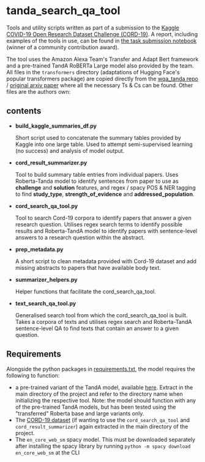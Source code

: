 # tanda_search_qa_tool

Tools and utility scripts written as part of a submission to the [Kaggle COVID-19 Open Research Dataset Challenge (CORD-19)](https://www.kaggle.com/allen-institute-for-ai/CORD-19-research-challenge/). A report, including examples of the tools in use, can be found in [the task submission notebook](https://www.kaggle.com/dustyturner/cord19-task-2-population-studies) (winner of a community contribution award).

The tool uses the Amazon Alexa Team's Transfer and Adapt Bert framework and a pre-trained TandA RoBERTa Large model also provided by the team. All files in the `transformers` directory (adaptations of Hugging Face's popular transformers package) are copied directly from the [wqa_tanda repo](https://github.com/alexa/wqa_tanda) / [original arxiv paper](https://arxiv.org/abs/1911.04118) where all the necessary Ts & Cs can be found. Other files are the authors own:

## contents

* **build_kaggle_summaries_df.py**
  
  Short script used to concatenate the summary tables provided by Kaggle into one large table. Used to attempt semi-supervised learning (no success) and analysis of model output.

* **cord_result_summarizer.py**
  
  Tool to build summary table entries from individual papers. Uses Roberta-Tanda model to identify sentences from paper to use as **challenge** and **solution** features, and regex / spacy POS & NER tagging to find **study_type**, **strength_of_evidence** and **addressed_population**.
  
* **cord_search_qa_tool.py**
  
  Tool to search Cord-19 corpora to identify papers that answer a given research question. Utilises regex search terms to identify possible results and Roberta-TandA model to identify papers with sentence-level answers to a research question within the abstract. 

* **prep_metadata.py**
  
  A short script to clean metadata provided with Cord-19 dataset and add missing abstracts to papers that have available body text.
  
* **summarizer_helpers.py**
  
  Helper functions that facilitate the cord_search_qa_tool.
  
* **text_search_qa_tool.py**
  
  Generalised search tool from which the cord_search_qa_tool is built. Takes a corpora of texts and utilises regex search and Roberta-TandA sentence-level QA to find texts that contain an answer to a given question.
  
## Requirements

Alongside the python packages in [requirements.txt](https://github.com/samrelins/tanda_search_qa_tool/blob/master/README.md), the model requires the following to function:

* a pre-trained variant of the TandA model, available [here](https://github.com/alexa/wqa_tanda). Extract in the main directory of the project and refer to the directory name when initializing the respective tool. Note: the model should function with any of the pre-trained TandA models, but has been tested using the "transferred" Roberta base and large variants only.
* The [CORD-19 dataset](https://www.kaggle.com/allen-institute-for-ai/CORD-19-research-challenge/) (if wanting to use the `cord_search_qa_tool` and `cord_result_summarizer`) again extracted in the main directory of the project. 
* The `en_core_web_sm` spacy model. This must be downloaded separately after installing the spacy library by running `python -m spacy download en_core_web_sm` at the CLI

